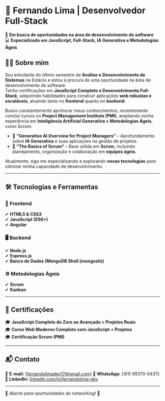 # 🚀 Fernando Lima | Desenvolvedor Full-Stack

🎯 **Em busca de oportunidades na área de desenvolvimento de software**  
💻 **Especializado em JavaScript, Full-Stack, IA Generativa e Metodologias Ágeis**  

## 👨‍💻 Sobre mim
Sou estudante do último semestre de **Análise e Desenvolvimento de Sistemas** na Estácio e estou à procura de uma oportunidade na área de desenvolvimento de software.  
Tenho certificações em **JavaScript Completo e Desenvolvimento Full-Stack**, adquirindo habilidades para construir aplicações **web robustas e escaláveis**, atuando tanto no **frontend** quanto no **backend**.

Busco constantemente aprimorar meus conhecimentos, recentemente concluí cursos no **Project Management Institute (PMI)**, ampliando minha experiência em **Inteligência Artificial Generativa** e **Metodologias Ágeis**, como Scrum:

- 📌 **"Generative AI Overview for Project Managers"** – Aprofundamento sobre **IA Generativa** e suas aplicações na gestão de projetos.  
- 📌 **"The Basics of Scrum"** – Base sólida em **Scrum**, incluindo planejamento, organização e colaboração em **equipes ágeis**.

Atualmente, sigo me especializando e explorando **novas tecnologias** para otimizar minha capacidade de desenvolvimento.

---

## 🛠️ Tecnologias e Ferramentas  

### 🚀 **Frontend**  
✔ **HTML5 & CSS3**  
✔ **JavaScript (ES6+)**  
✔ **Angular**  

### 🖥 **Backend**  
✔ **Node.js**  
✔ **Express.js**  
✔ **Banco de Dados (MongoDB Shell (mongosh))**  

### ⚙ **Metodologias Ágeis**  
✔ **Scrum**  
✔ **Kanban**  

---

## 📜 Certificações  
🎓 **JavaScript Completo do Zero ao Avançado + Projetos Reais**  
🎓 **Curso Web Moderno Completo com JavaScript + Projetos**  
🎓 **Certificação Scrum (PMI)**  

---

## 📬 Contato  

📧 **E-mail:** [fernandolimadev17@gmail.com]
📱 **WhatsApp:** [(61) 99370-0437]
🔗 **LinkedIn:** [linkedin.com/in/fernandolima-dev](linkedin.com/in/fernando-lima-004923141)  


---

📌 *Aberto para oportunidades de networking!* 🚀  
